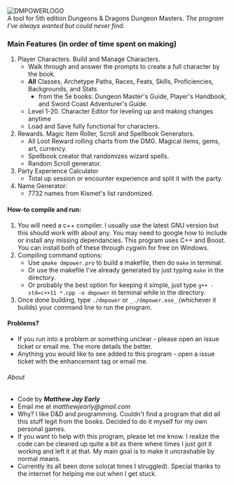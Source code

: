 ![DMPOWERLOGO](https://i.imgur.com/AIfDZLy.png)  
A tool for 5th edition Dungeons & Dragons Dungeon Masters.
_The program I've always wanted but could never find._


### Main Features (in order of time spent on making)

1. Player Characters. Build and Manage Characters.
    * Walk through and answer the prompts to create a full character by the book.
    * **All** Classes, Archetype Paths, Races, Feats, Skills, Proficiencies, Backgrounds, and Stats
        * from the 5e books: Dungeon Master's Guide, Player's Handbook, and Sword Coast Adventurer's Guide.
    * Level 1-20. Character Editor for leveling up and making changes anytime
    * Load and Save fully functional for characters.
2. Rewards. Magic Item Roller, Scroll and Spellbook Generators.
    * All Loot Reward rolling charts from the DMG. Magical items, gems, art, currency.  
    * Spellbook creator that randomizes wizard spells.
    * Random Scroll generator.
3. Party Experience Calculator
	* Total up session or encounter experience and split it with the party.
4. Name Generator: 
    * 7732 names from Kismet's list randomized.


#### How-to compile and run:

1. You will need a c++ compiler. I usually use the latest GNU version but this should work with about any. You may need to google how to include or install any missing dependancies. This program uses C++ and Boost. You can install both of these through cygwin for free on Windows.
2. Compiling command options:  
    * Use ```qmake dmpower.pro``` to build a makefile, then do ```make``` in terminal.  
    * Or use the makefile I've already generated by just typing ```make``` in the directory.   
    * Or probably the best option for keeping it simple, just type ```g++ -std=c++11 *.cpp -o dmpower``` in terminal while in the directory.  
3. Once done building, type ```./dmpower``` or ```_./dmpower.exe_``` (whichever it builds) your command line to run the program.

#### Problems?

* If you run into a problem or something unclear - please open an issue ticket or email me. The more details the better.
* Anything you would like to see added to this program - open a issue ticket with the enhancement tag or email me.

###### About
* Code by 
**_Matthew Jay Early_** 
* Email me at 
_matthewjearly@gmail.com_
* Why? I like D&D and programming. Couldn't find a program that did all this stuff legit from the books. Decided to do it myself for my own personal games.
* If you want to help with this program, please let me know. I realize the code can be cleaned up quite a bit as there where times I just got it working and left it at that. My main goal is to make it uncrashable by normal means.  
* Currently its all been done solo(at times I struggled). Special thanks to the internet for helping me out when I get stuck.
